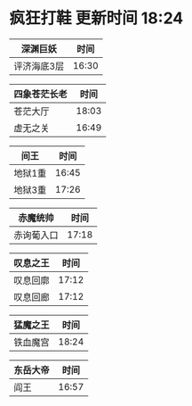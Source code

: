 # 疯狂打鞋 更新时间 18:24

| 深渊巨妖   | 时间    |
|--------|-------|
| 评济海底3层 | 16:30 |

| 四象苍茫长老   | 时间    |
|--------|-------|
| 苍茫大厅 | 18:03 |
| 虚无之关 | 16:49 |

| 间王   | 时间    |
|--------|-------|
| 地狱1重 | 16:45 |
| 地狱3重 | 17:26 |

| 赤魔统帅   | 时间    |
|--------|-------|
| 赤询葡入口 | 17:18 |

| 叹息之王   | 时间    |
|--------|-------|
| 叹息回廓 | 17:12 |
| 叹息回廊 | 17:12 |

| 猛魔之王   | 时间    |
|--------|-------|
| 铁血魔宫 | 18:24 |

| 东岳大帝   | 时间    |
|--------|-------|
| 阎王 | 16:57 |